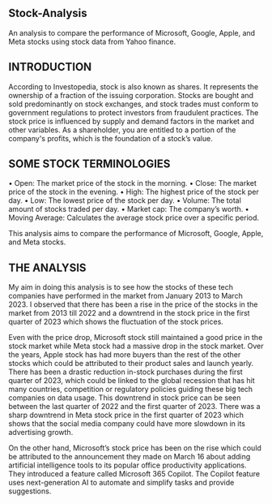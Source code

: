## Stock-Analysis
An analysis to compare the performance of Microsoft, Google, Apple, and Meta stocks using stock data from Yahoo finance.

## INTRODUCTION
According to Investopedia, stock is also known as shares. It represents the ownership of a fraction of the issuing corporation. Stocks are bought and sold predominantly on stock exchanges, and stock trades must conform to government regulations to protect investors from fraudulent practices. The stock price is influenced by supply and demand factors in the market and other variables. As a shareholder, you are entitled to a portion of the company's profits, which is the foundation of a stock’s value.
 
## SOME STOCK TERMINOLOGIES
•	Open: The market price of the stock in the morning. 
•	Close: The market price of the stock in the evening.
•	High: The highest price of the stock per day.
•	Low: The lowest price of the stock per day.
•	Volume: The total amount of stocks traded per day.
•	Market cap: The company’s worth.
•	Moving Average: Calculates the average stock price over a specific period.

This analysis aims to compare the performance of Microsoft, Google, Apple, and Meta stocks. 

## THE ANALYSIS
My aim in doing this analysis is to see how the stocks of these tech companies have performed in the market from January 2013 to March 2023. I observed that there has been a rise in the price of the stocks in the market from 2013 till 2022 and a downtrend in the stock price in the first quarter of 2023 which shows the fluctuation of the stock prices.

Even with the price drop, Microsoft stock still maintained a good price in the stock market while Meta stock had a massive drop in the stock market. Over the years, Apple stock has had more buyers than the rest of the other stocks which could be attributed to their product sales and launch yearly. There has been a drastic reduction in-stock purchases during the first quarter of 2023, which could be linked to the global recession that has hit many countries, competition or regulatory policies guiding these big tech companies on data usage. This downtrend in stock price can be seen between the last quarter of 2022 and the first quarter of 2023.
There was a sharp downtrend in Meta stock price in the first quarter of 2023 which shows that the social media company could have more slowdown in its advertising growth. 

On the other hand, Microsoft’s stock price has been on the rise which could be attributed to the announcement they made on March 16 about adding artificial intelligence tools to its popular office productivity applications. They introduced a feature called Microsoft 365 Copilot. The Copilot feature uses next-generation AI to automate and simplify tasks and provide suggestions. 

